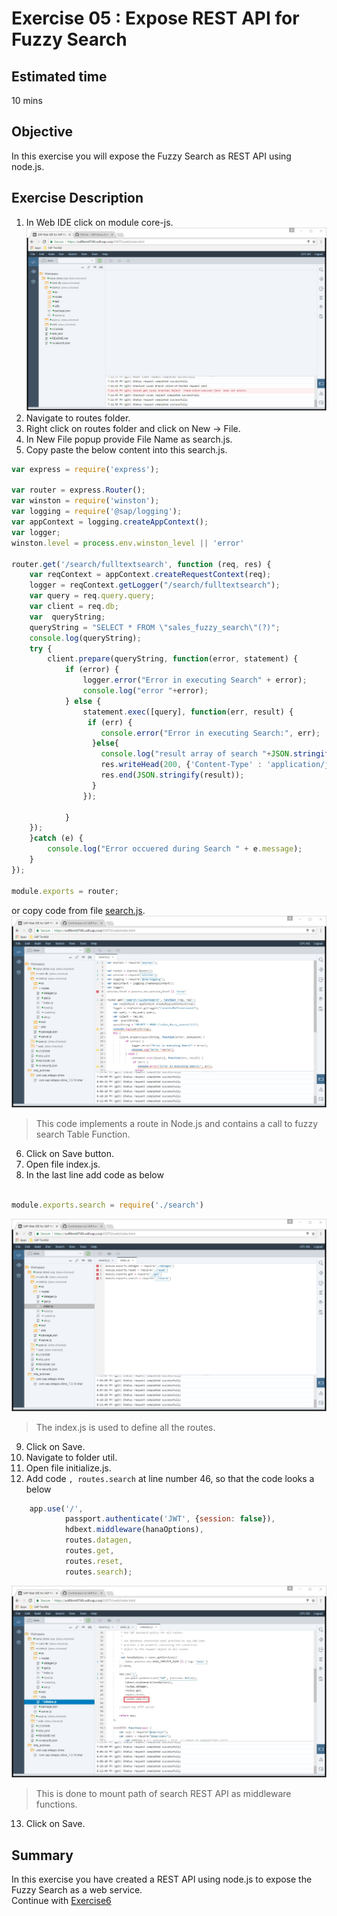 Exercise 05 : Expose REST API for Fuzzy Search
===============
## Estimated time

10 mins

## Objective
In this exercise you will expose the Fuzzy Search as REST API using node.js.

## Exercise Description
1. In Web IDE click on module core-js.  
![Alt text](./images/core-js.jpg "core-js")
2. Navigate to routes folder.
3. Right click on routes folder and click on New -> File.
4. In New File popup provide File Name as search.js.
5. Copy paste the below content into this search.js.

```js
var express = require('express');

var router = express.Router();
var winston = require('winston');
var logging = require('@sap/logging');
var appContext = logging.createAppContext();
var logger;
winston.level = process.env.winston_level || 'error'

router.get('/search/fulltextsearch', function (req, res) {
    var reqContext = appContext.createRequestContext(req);
    logger = reqContext.getLogger("/search/fulltextsearch");
    var query = req.query.query;
    var client = req.db;
    var  queryString;
	queryString = "SELECT * FROM \"sales_fuzzy_search\"(?)";
	console.log(queryString);
	try {
		client.prepare(queryString, function(error, statement) {
			if (error) {
				logger.error("Error in executing Search" + error);
				console.log("error "+error);
			} else {
				statement.exec([query], function(err, result) {
				 if (err) {
    			    console.error("Error in executing Search:", err);
    			  }else{
                	console.log("result array of search "+JSON.stringify(result));
                	res.writeHead(200, {'Content-Type' : 'application/json'});
                	res.end(JSON.stringify(result));
    			  }
				});
                
            }
    });
	}catch (e) {
		console.log("Error occuered during Search " + e.message);
	}
});

module.exports = router;

```
or copy code from file [search.js](./code/search.js).
![Alt text](./images/Search_Service.jpg "Search Service") 
> This code implements a route in Node.js and contains a call to fuzzy search Table Function.
6. Click on Save button.
7. Open file index.js.
8. In the last line add code as below
```js

module.exports.search = require('./search')

```
![Alt text](./images/Update-Indexjs.jpg "Update Index JS") 
> The index.js is used to define all the routes.
9. Click on Save.    
10. Navigate to folder util.
11. Open file initialize.js.
12. Add code `, routes.search` at line number 46,  so that the code looks a below

```js
	app.use('/',
		    passport.authenticate('JWT', {session: false}),
		    hdbext.middleware(hanaOptions),
		    routes.datagen,
		    routes.get,
		    routes.reset,
		    routes.search);
```
![Alt text](./images/Update-Initializejs.jpg "Update Initialize JS") 
> This is done to mount path of search REST API as middleware functions.
13. Click on Save.

## Summary
In this exercise you have created a REST API using node.js to expose the Fuzzy Search as a web service.
<br>
Continue with [Exercise6](../exercise06/README.md)
